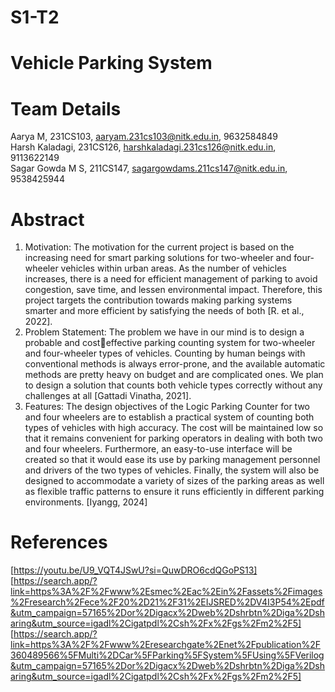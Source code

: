 # S1-T2
# Vehicle Parking System
# Team Details
Aarya M, 231CS103, aaryam.231cs103@nitk.edu.in, 9632584849 <br>
Harsh Kaladagi, 231CS126, harshkaladagi.231cs126@nitk.edu.in, 9113622149<br>
Sagar Gowda M S, 211CS147, sagargowdams.211cs147@nitk.edu.in, 9538425944<br>
# Abstract
1. Motivation: The motivation for the current project is based on the increasing need for smart
parking solutions for two-wheeler and four-wheeler vehicles within urban areas. As the number
of vehicles increases, there is a need for efficient management of parking to avoid congestion,
save time, and lessen environmental impact. Therefore, this project targets the contribution
towards making parking systems smarter and more efficient by satisfying the needs of both [R.
et al., 2022].
2. Problem Statement: The problem we have in our mind is to design a probable and costeffective parking counting system for two-wheeler and four-wheeler types of vehicles. Counting
by human beings with conventional methods is always error-prone, and the available automatic
methods are pretty heavy on budget and are complicated ones. We plan to design a solution
that counts both vehicle types correctly without any challenges at all [Gattadi Vinatha, 2021].
3. Features: The design objectives of the Logic Parking Counter for two and four wheelers are
to establish a practical system of counting both types of vehicles with high accuracy. The
cost will be maintained low so that it remains convenient for parking operators in dealing
with both two and four wheelers. Furthermore, an easy-to-use interface will be created so
that it would ease its use by parking management personnel and drivers of the two types of
vehicles. Finally, the system will also be designed to accommodate a variety of sizes of the
parking areas as well as flexible traffic patterns to ensure it runs efficiently in different parking
environments. [Iyangg, 2024]
# References
[https://youtu.be/U9_VQT4JSwU?si=QuwDRO6cdQGoPS13]<br>
[https://search.app/?link=https%3A%2F%2Fwww%2Esmec%2Eac%2Ein%2Fassets%2Fimages%2Fresearch%2Fece%2F20%2D21%2F31%2EIJSRED%2DV4I3P54%2Epdf&utm_campaign=57165%2Dor%2Digacx%2Dweb%2Dshrbtn%2Diga%2Dsharing&utm_source=igadl%2Cigatpdl%2Csh%2Fx%2Fgs%2Fm2%2F5]<br>
[https://search.app/?link=https%3A%2F%2Fwww%2Eresearchgate%2Enet%2Fpublication%2F360489566%5FMulti%2DCar%5FParking%5FSystem%5FUsing%5FVerilog&utm_campaign=57165%2Dor%2Digacx%2Dweb%2Dshrbtn%2Diga%2Dsharing&utm_source=igadl%2Cigatpdl%2Csh%2Fx%2Fgs%2Fm2%2F5]<br>
